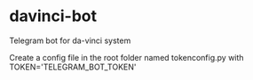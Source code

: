 # davinci-bot
Telegram bot for da-vinci system

Create a config file in the root folder named tokenconfig.py with TOKEN='TELEGRAM_BOT_TOKEN'
